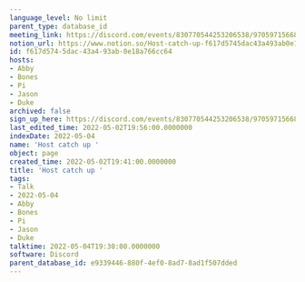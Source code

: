 ```yaml
---
language_level: No limit
parent_type: database_id
meeting_link: https://discord.com/events/830770544253206538/970597156681568276
notion_url: https://www.notion.so/Host-catch-up-f617d5745dac43a493ab0e18a766cc64
id: f617d574-5dac-43a4-93ab-0e18a766cc64
hosts:
- Abby
- Bones
- Pi
- Jason
- Duke
archived: false
sign_up_here: https://discord.com/events/830770544253206538/970597156681568276
last_edited_time: 2022-05-02T19:56:00.0000000
indexDate: 2022-05-04
name: 'Host catch up '
object: page
created_time: 2022-05-02T19:41:00.0000000
title: 'Host catch up '
tags:
- Talk
- 2022-05-04
- Abby
- Bones
- Pi
- Jason
- Duke
talktime: 2022-05-04T19:30:00.0000000
software: Discord
parent_database_id: e9339446-880f-4ef0-8ad7-8ad1f507dded
---
```





